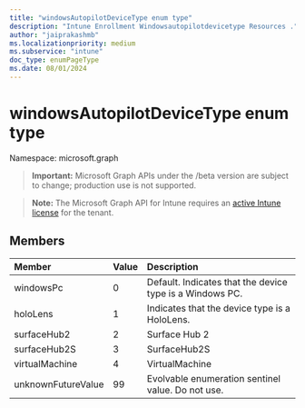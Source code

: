 ```yaml
---
title: "windowsAutopilotDeviceType enum type"
description: "Intune Enrollment Windowsautopilotdevicetype Resources ."
author: "jaiprakashmb"
ms.localizationpriority: medium
ms.subservice: "intune"
doc_type: enumPageType
ms.date: 08/01/2024
---
```


# windowsAutopilotDeviceType enum type

Namespace: microsoft.graph

> **Important:** Microsoft Graph APIs under the /beta version are subject to change; production use is not supported.

> **Note:** The Microsoft Graph API for Intune requires an [active Intune license](https://go.microsoft.com/fwlink/?linkid=839381) for the tenant.



## Members
|Member|Value|Description|
|:---|:---|:---|
|windowsPc|0|Default. Indicates that the device type  is a Windows PC.|
|holoLens|1|Indicates that the device type is a HoloLens.|
|surfaceHub2|2|Surface Hub 2|
|surfaceHub2S|3|SurfaceHub2S|
|virtualMachine|4|VirtualMachine|
|unknownFutureValue|99|Evolvable enumeration sentinel value. Do not use.|
